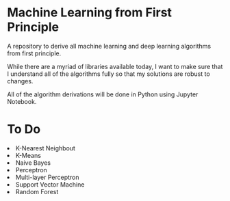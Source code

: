 <h1>Machine Learning from First Principle</h1>
<p>A repository to derive all machine learning and deep learning algorithms from first principle.</p>
<p>While there are a myriad of libraries available today, I want to make sure that I understand all of the algorithms fully so that my solutions are robust to changes.</p>
<p>All of the algorithm derivations will be done in Python using Jupyter Notebook.</p>

<h1>To Do</h1>
<li>K-Nearest Neighbout</li>
<li>K-Means</li>
<li>Naive Bayes</li>
<li>Perceptron</li>
<li>Multi-layer Perceptron</li>
<li>Support Vector Machine</li>
<li>Random Forest</li>
